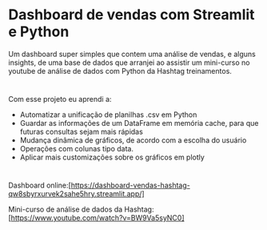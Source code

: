 # Dashboard de vendas com Streamlit e Python

Um dashboard super simples que contem uma análise de vendas, e alguns insights, de uma base de dados que arranjei ao assistir um mini-curso no youtube de análise de dados com Python da Hashtag treinamentos.

#

Com esse projeto eu aprendi a:

- Automatizar a unificação de planilhas .csv em Python
- Guardar as informações de um DataFrame em memória cache, para que futuras consultas sejam mais rápidas
- Mudança dinâmica de gráficos, de acordo com a escolha do usuário
- Operações com colunas tipo data.
- Aplicar mais customizações sobre os gráficos em plotly

#

Dashboard online:[https://dashboard-vendas-hashtag-qw8sbyrxurvek2sahe5hry.streamlit.app/]

Mini-curso de análise de dados da Hashtag: [https://www.youtube.com/watch?v=BW9Va5syNC0]
